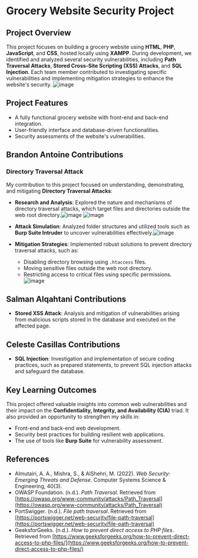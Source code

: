 # Grocery Website Security Project

## Project Overview
This project focuses on building a grocery website using **HTML**, **PHP**, **JavaScript**, and **CSS**, hosted locally using **XAMPP**. During development, we identified and analyzed several security vulnerabilities, including **Path Traversal Attacks**, **Stored Cross-Site Scripting (XSS) Attacks**, and **SQL Injection**. Each team member contributed to investigating specific vulnerabilities and implementing mitigation strategies to enhance the website's security.
![image](https://github.com/user-attachments/assets/0e80743a-60e0-4e6c-9267-faaf52f6662e)


## Project Features
- A fully functional grocery website with front-end and back-end integration.
- User-friendly interface and database-driven functionalities.
- Security assessments of the website's vulnerabilities.

## Brandon Antoine Contributions
### Directory Traversal Attack
My contribution to this project focused on understanding, demonstrating, and mitigating **Directory Traversal Attacks**:
- **Research and Analysis**: Explored the nature and mechanisms of directory traversal attacks, which target files and directories outside the web root directory.![image](https://github.com/user-attachments/assets/5041abe6-027a-430e-93a2-dbf07b7f02e0)
![image](https://github.com/user-attachments/assets/c7b174d8-bbdd-4f9e-aaf5-12c03db661e0)

- **Attack Simulation**: Analyzed folder structures and utilized tools such as **Burp Suite Intruder** to uncover vulnerabilities effectively.![image](https://github.com/user-attachments/assets/1a5749ef-8ce0-4534-be69-8f1d31d0bbbc)

- **Mitigation Strategies**: Implemented robust solutions to prevent directory traversal attacks, such as:
  - Disabling directory browsing using `.htaccess` files.
  - Moving sensitive files outside the web root directory.
  - Restricting access to critical files using specific permissions.
    ![image](https://github.com/user-attachments/assets/6eb45e20-da1c-4006-8ef8-43eba01f9245)



## Salman Alqahtani Contributions

- **Stored XSS Attack**: Analysis and mitigation of vulnerabilities arising from malicious scripts stored in the database and executed on the affected page.

## Celeste Casillas Contributions
- **SQL Injection**: Investigation and implementation of secure coding practices, such as prepared statements, to prevent SQL injection attacks and safeguard the database.

## Key Learning Outcomes
This project offered valuable insights into common web vulnerabilities and their impact on the **Confidentiality, Integrity, and Availability (CIA)** triad. It also provided an opportunity to strengthen my skills in:
- Front-end and back-end web development.
- Security best practices for building resilient web applications.
- The use of tools like **Burp Suite** for vulnerability assessment.

## References
- Almutairi, A. A., Mishra, S., & AlShehri, M. (2022). *Web Security: Emerging Threats and Defense*. Computer Systems Science & Engineering, 40(3).
- OWASP Foundation. (n.d.). *Path Traversal*. Retrieved from [https://owasp.org/www-community/attacks/Path_Traversal](https://owasp.org/www-community/attacks/Path_Traversal)
- PortSwigger. (n.d.). *File path traversal*. Retrieved from [https://portswigger.net/web-security/file-path-traversal](https://portswigger.net/web-security/file-path-traversal)
- GeeksforGeeks. (n.d.). *How to prevent direct access to PHP files*. Retrieved from [https://www.geeksforgeeks.org/how-to-prevent-direct-access-to-php-files/](https://www.geeksforgeeks.org/how-to-prevent-direct-access-to-php-files/)

